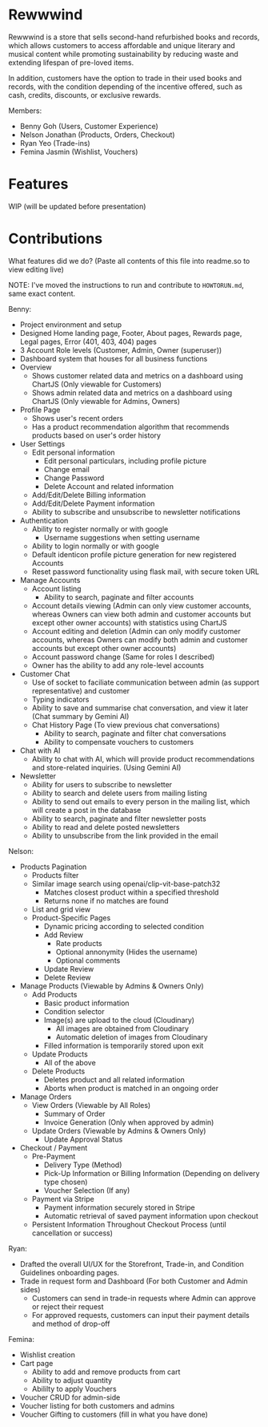 # Rewwwind

Rewwwind is a store that sells second-hand refurbished books and records, which allows customers to access affordable and unique literary and musical content while promoting sustainability by reducing waste and extending lifespan of pre-loved items. 

In addition, customers have the option to trade in their used books and records, with the condition depending of the incentive offered, such as cash, credits, discounts, or exclusive rewards.

Members:
- Benny Goh (Users, Customer Experience)
- Nelson Jonathan (Products, Orders, Checkout)
- Ryan Yeo (Trade-ins)
- Femina Jasmin (Wishlist, Vouchers)

# Features
WIP (will be updated before presentation)

# Contributions
What features did we do? (Paste all contents of this file into readme.so to view editing live)

NOTE: I've moved the instructions to run and contribute to `HOWTORUN.md`, same exact content.

Benny:
- Project environment and setup
- Designed Home landing page, Footer, About pages, Rewards page, Legal pages, Error (401, 403, 404) pages
- 3 Account Role levels (Customer, Admin, Owner (superuser))
- Dashboard system that houses for all business functions
- Overview
    - Shows customer related data and metrics on a dashboard using ChartJS (Only viewable for Customers)
    - Shows admin related data and metrics on a dashboard using ChartJS (Only viewable for Admins, Owners)
- Profile Page
    - Shows user's recent orders
    - Has a product recommendation algorithm that recommends products based on user's order history
- User Settings
    - Edit personal information
        - Edit personal particulars, including profile picture
        - Change email
        - Change Password
        - Delete Account and related information
    - Add/Edit/Delete Billing information
    - Add/Edit/Delete Payment information
    - Ability to subscribe and unsubscribe to newsletter notifications
- Authentication
    - Ability to register normally or with google
        - Username suggestions when setting username
    - Ability to login normally or with google
    - Default identicon profile picture generation for new registered Accounts
    - Reset password functionality using flask mail, with secure token URL
- Manage Accounts
    - Account listing
        - Ability to search, paginate and filter accounts
    - Account details viewing (Admin can only view customer accounts, whereas Owners can view both admin and customer accounts but except other owner accounts) with statistics using ChartJS
    - Account editing and deletion (Admin can only modify customer accounts, whereas Owners can modify both admin and customer accounts but except other owner accounts)
    - Account password change (Same for roles I described)
    - Owner has the ability to add any role-level accounts
- Customer Chat
    - Use of socket to faciliate communication between admin (as support representative) and customer
    - Typing indicators
    - Ability to save and summarise chat conversation, and view it later (Chat summary by Gemini AI)
    - Chat History Page (To view previous chat conversations)
        - Ability to search, paginate and filter chat conversations
        - Ability to compensate vouchers to customers
- Chat with AI
    - Ability to chat with AI, which will provide product recommendations and store-related inquiries. (Using Gemini AI)
- Newsletter
    - Ability for users to subscribe to newsletter
    - Ability to search and delete users from mailing listing
    - Ability to send out emails to every person in the mailing list, which will create a post in the database
    - Ability to search, paginate and filter newsletter posts
    - Ability to read and delete posted newsletters
    - Ability to unsubscribe from the link provided in the email

Nelson:
- Products Pagination
    - Products filter
    - Similar image search using openai/clip-vit-base-patch32
        - Matches closest product within a specified threshold
        - Returns none if no matches are found
    - List and grid view
    - Product-Specific Pages
        - Dynamic pricing according to selected condition
        - Add Review
            - Rate products
            - Optional annonymity (Hides the username)
            - Optional comments
        - Update Review
        - Delete Review
- Manage Products (Viewable by Admins & Owners Only)
    - Add Products
        - Basic product information
        - Condition selector
        - Image(s) are upload to the cloud (Cloudinary)
            - All images are obtained from Cloudinary
            - Automatic deletion of images from Cloudinary
        - Filled information is temporarily stored upon exit
    - Update Products
        - All of the above
    - Delete Products
        - Deletes product and all related information
        - Aborts when product is matched in an ongoing order
- Manage Orders
    - View Orders (Viewable by All Roles)
        - Summary of Order
        - Invoice Generation (Only when approved by admin)
    - Update Orders (Viewable by Admins & Owners Only)
        - Update Approval Status
- Checkout / Payment
    - Pre-Payment
        - Delivery Type (Method)
        - Pick-Up Information or Billing Information (Depending on delivery type chosen)
        - Voucher Selection (If any)
    - Payment via Stripe
        - Payment information securely stored in Stripe
        - Automatic retrieval of saved payment information upon checkout
    - Persistent Information Throughout Checkout Process (until cancellation or success)


Ryan:
- Drafted the overall UI/UX for the Storefront, Trade-in, and Condition Guidelines onboarding pages.
- Trade in request form and Dashboard (For both Customer and Admin sides)
   - Customers can send in trade-in requests where Admin can approve or reject their request
   - For approved requests, customers can input their payment details and method of drop-off

Femina:
- Wishlist creation
- Cart page
    - Ability to add and remove products from cart
    - Ability to adjust quantity
    - Abililty to apply Vouchers
- Voucher CRUD for admin-side
- Voucher listing for both customers and admins
- Voucher Gifting to customers
(fill in what you have done)

